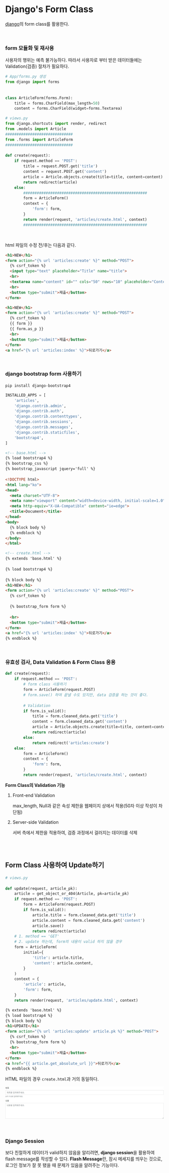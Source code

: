 # Django's Form Class

[django](https://docs.djangoproject.com/en/2.2/topics/forms/)의 form class를 활용한다.

<br>

### form 모듈화 및 재사용

사용자의 행위는 예측 불가능하다. 따라서 사용자로 부터 받은 데이터들에는 Validation(검증) 절차가 필요하다.

```python
# App/forms.py 생성
from django import forms


class ArticleForm(forms.Form):
    title = forms.CharField(max_length=50)
    content = forms.CharField(widget=forms.Textarea)
```

```python
# views.py
from django.shortcuts import render, redirect
from .models import Article
##############################
from .forms import ArticleForm
##############################

def create(request):
    if request.method == 'POST':
        title = request.POST.get('title')
        content = request.POST.get('content')
        article = Article.objects.create(title=title, content=content)
        return redirect(article)
    else:
        #######################################################
        form = ArticleForm()
        context = {
            'form': form,
        }
        return render(request, 'articles/create.html', context)
    	#######################################################
```

<br>

html 파일의 수정 전/후는 다음과 같다.

```html
<h1>NEW</h1>
<form action="{% url 'articles:create' %}" method="POST">
  {% csrf_token %}
  <input type="text" placeholder="Title" name="title">
  <br>
  <textarea name="content" id="" cols="50" rows="10" placeholder="Content"></textarea>
  <br>
  <button type="submit">제출</button>
</form>
```

```html
<h1>NEW</h1>
<form action="{% url 'articles:create' %}" method="POST">
  {% csrf_token %}
  {{ form }}
  {{ form.as_p }}
  <br>
  <button type="submit">제출</button>
</form>
<a href="{% url 'articles:index' %}">뒤로가기</a>
```

<br>

### django bootstrap form 사용하기

`pip install django-bootstrap4`

```python
INSTALLED_APPS = [
    'articles',
    'django.contrib.admin',
    'django.contrib.auth',
    'django.contrib.contenttypes',
    'django.contrib.sessions',
    'django.contrib.messages',
    'django.contrib.staticfiles',
    'bootstrap4',
]
```

```html
<!-- base.html -->
{% load bootstrap4 %}
{% bootstrap_css %}
{% bootstrap_javascript jquery='full' %}

<!DOCTYPE html>
<html lang="ko">
<head>
  <meta charset="UTF-8">
  <meta name="viewport" content="width=device-width, initial-scale=1.0">
  <meta http-equiv="X-UA-Compatible" content="ie=edge">
  <title>Document</title>
</head>
<body>
  {% block body %}
  {% endblock %}
</body>
</html>
```

```html
<!-- create.html -->
{% extends 'base.html' %}

{% load bootstrap4 %}

{% block body %}
<h1>NEW</h1>
<form action="{% url 'articles:create' %}" method="POST">
  {% csrf_token %}
    
  {% bootstrap_form form %}

  <br>
  <button type="submit">제출</button>
</form>
<a href="{% url 'articles:index' %}">뒤로가기</a>
{% endblock %}
```

<br>

### 유효성 검사, Data Validation & Form Class 응용

```python
def create(request):
    if request.method == 'POST':
        # form class 사용하기
        form = ArticleForm(request.POST)
        # form.save() 하여 끝낼 수도 있지만, data 검증을 하는 것이 좋다.

        # Validation
        if form.is_valid():
            title = form.cleaned_data.get('title')
            content = form.cleaned_data.get('content')
            article = Article.objects.create(title=title, content=content)
            return redirect(article)
        else:
            return redirect('articles:create')
    else:
        form = ArticleForm()
        context = {
            'form': form,
        }
        return render(request, 'articles/create.html', context)
```

**Form Class의 Validation 기능**

1. Front-end Validation

   max_length, Null과 같은 속성 제한을 웹페이지 상에서 적용(50자 이상 작성이 차단됨)

2. Server-side Validation

   서버 측에서 제한을 적용하여, 검증 과정에서 걸러지는 데이터를 삭제

<br>

<br>

## Form Class 사용하여 Update하기

```python
# views.py

def update(request, article_pk):
    article = get_object_or_404(Article, pk=article_pk)
    if request.method == 'POST':
        form = ArticleForm(request.POST)
        if form.is_valid():
            article.title = form.cleaned_data.get('title')
            article.content = form.cleaned_data.get('content')
            article.save()
            return redirect(article)
	# 1. method == 'GET'
    # 2. update 하는데, form의 내용이 valid 하지 않을 경우
    form = ArticleForm(
        initial={
            'title': article.title,
            'content': article.content,
        }
    )
    context = {
        'article': article,
        'form': form,
    }
    return render(request, 'articles/update.html', context)
```

```html
{% extends 'base.html' %}
{% load bootstrap4 %}
{% block body %}
<h1>UPDATE</h1>
<form action="{% url 'articles:update' article.pk %}" method="POST">
  {% csrf_token %}
  {% bootstrap_form form %}
  <br>
  <button type="submit">제출</button>
</form>
<a href="{{ article.get_absolute_url }}">뒤로가기</a>
{% endblock %}
```

HTML 파일의 경우 `create.html`과 거의 동일하다.

![form_class_attrs](./assets/form_class_attrs.JPG)

<br>

### Django Session

보다 친절하게 데이터가 valid하지 않음을 알리려면, **django session**을 활용하여 flash message를 작성할 수 있다. **Flash Message**란, 잠시 메세지를 띄우는 것으로, 로그인 정보가 잘 못 됐을 때 문제가 있음을 알려주는 기능이다.


